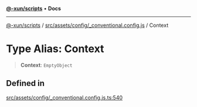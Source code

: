 [**@-xun/scripts**](../../../../../README.md) • **Docs**

***

[@-xun/scripts](../../../../../README.md) / [src/assets/config/\_conventional.config.js](../README.md) / Context

# Type Alias: Context

> **Context**: `EmptyObject`

## Defined in

[src/assets/config/\_conventional.config.js.ts:540](https://github.com/Xunnamius/xscripts/blob/98c638c52caf3664112e7ea66eccd36ad205df77/src/assets/config/_conventional.config.js.ts#L540)
